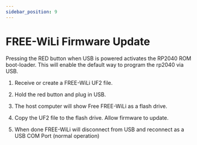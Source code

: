 ```yaml
---
sidebar_position: 9
---
```


# FREE-WiLi Firmware Update

Pressing the RED button when  USB is powered activates the RP2040 ROM boot-loader.  This will enable the default way to program the rp2040 via USB.

1) Receive or create a FREE-WiLi UF2 file. 

2) Hold the red button and plug in USB.

3) The host computer will show Free FREE-WiLi as a flash drive. 

4) Copy the UF2 file to the flash drive. Allow firmware to update.

5) When done FREE-WiLi will disconnect from USB and reconnect as a USB COM Port (normal operation)